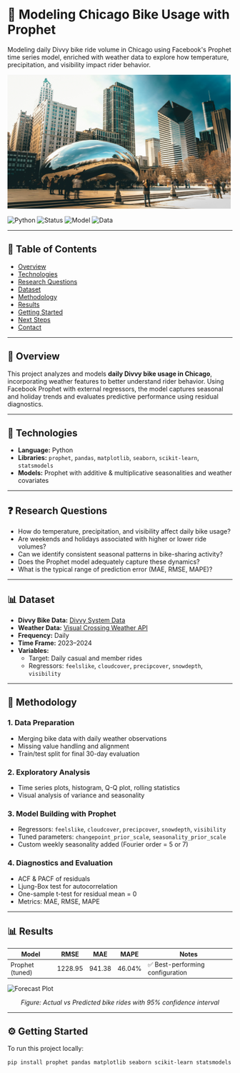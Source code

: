 # 🔄 Modeling Chicago Bike Usage with Prophet

Modeling daily Divvy bike ride volume in Chicago using Facebook's Prophet time series model, enriched with weather data to explore how temperature, precipitation, and visibility impact rider behavior.

<img src="https://raw.githubusercontent.com/eledon/Modeling-Chicago-Bike-Usage-with-Prophet/main/sawyer-bengtson-tnv84LOjes4-unsplash.jpg" width="500" height="300"/>

![Python](https://img.shields.io/badge/Python-Prophet-blue?logo=python)
![Status](https://img.shields.io/badge/Status-Completed-brightgreen)
![Model](https://img.shields.io/badge/Model-Prophet%20with%20Regressors-yellowgreen)
![Data](https://img.shields.io/badge/Data-Divvy%20%2B%20Weather-orange)

---

## 📘 Table of Contents
- [Overview](#overview)
- [Technologies](#technologies)
- [Research Questions](#research-questions)
- [Dataset](#dataset)
- [Methodology](#methodology)
- [Results](#results)
- [Getting Started](#getting-started)
- [Next Steps](#next-steps)
- [Contact](#contact)

---

## 🧭 Overview

This project analyzes and models **daily Divvy bike usage in Chicago**, incorporating weather features to better understand rider behavior. Using Facebook Prophet with external regressors, the model captures seasonal and holiday trends and evaluates predictive performance using residual diagnostics.

---

## 🧪 Technologies

- **Language:** Python
- **Libraries:** `prophet`, `pandas`, `matplotlib`, `seaborn`, `scikit-learn`, `statsmodels`
- **Models:** Prophet with additive & multiplicative seasonalities and weather covariates

---

## ❓ Research Questions

- How do temperature, precipitation, and visibility affect daily bike usage?
- Are weekends and holidays associated with higher or lower ride volumes?
- Can we identify consistent seasonal patterns in bike-sharing activity?
- Does the Prophet model adequately capture these dynamics?
- What is the typical range of prediction error (MAE, RMSE, MAPE)?

---

## 📊 Dataset

- **Divvy Bike Data:** [Divvy System Data](https://divvybikes.com/system-data)
- **Weather Data:** [Visual Crossing Weather API](https://www.visualcrossing.com/resources/documentation/weather-data/getting-started-with-weather-data-services/)
- **Frequency:** Daily
- **Time Frame:** 2023–2024
- **Variables:** 
  - Target: Daily casual and member rides
  - Regressors: `feelslike`, `cloudcover`, `precipcover`, `snowdepth`, `visibility`

---

## 🧠 Methodology

### 1. Data Preparation
- Merging bike data with daily weather observations
- Missing value handling and alignment
- Train/test split for final 30-day evaluation

### 2. Exploratory Analysis
- Time series plots, histogram, Q-Q plot, rolling statistics
- Visual analysis of variance and seasonality

### 3. Model Building with Prophet
- Regressors: `feelslike`, `cloudcover`, `precipcover`, `snowdepth`, `visibility`
- Tuned parameters: `changepoint_prior_scale`, `seasonality_prior_scale`
- Custom weekly seasonality added (Fourier order = 5 or 7)

### 4. Diagnostics and Evaluation
- ACF & PACF of residuals
- Ljung-Box test for autocorrelation
- One-sample t-test for residual mean = 0
- Metrics: MAE, RMSE, MAPE

---

## 📊 Results

| Model                    | RMSE     | MAE      | MAPE    | Notes                          |
|-------------------------|----------|----------|---------|--------------------------------|
| Prophet (tuned)         | 1228.95  | 941.38   | 46.04%  | ✅ Best-performing configuration |

<p align="left">
  <img src="forecast_plot.png" width="600" alt="Forecast Plot">
</p>

<p align="center"><em>Figure: Actual vs Predicted bike rides with 95% confidence interval</em></p>

---

## ⚙️ Getting Started

To run this project locally:

```bash
pip install prophet pandas matplotlib seaborn scikit-learn statsmodels
